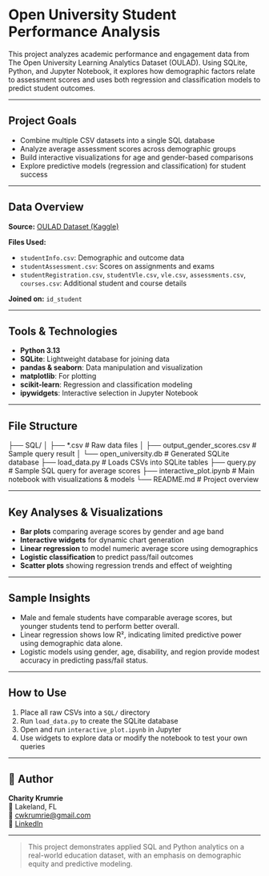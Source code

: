 # Open University Student Performance Analysis

This project analyzes academic performance and engagement data from The Open University Learning Analytics Dataset (OULAD). Using SQLite, Python, and Jupyter Notebook, it explores how demographic factors relate to assessment scores and uses both regression and classification models to predict student outcomes.

---

## Project Goals

- Combine multiple CSV datasets into a single SQL database
- Analyze average assessment scores across demographic groups
- Build interactive visualizations for age and gender-based comparisons
- Explore predictive models (regression and classification) for student success

---

## Data Overview

**Source:** [OULAD Dataset (Kaggle)](https://www.kaggle.com/datasets/openuniversity/oulad)

**Files Used:**

- `studentInfo.csv`: Demographic and outcome data
- `studentAssessment.csv`: Scores on assignments and exams
- `studentRegistration.csv`, `studentVle.csv`, `vle.csv`, `assessments.csv`, `courses.csv`: Additional student and course details

**Joined on:** `id_student`

---

## Tools & Technologies

- **Python 3.13**
- **SQLite**: Lightweight database for joining data
- **pandas & seaborn**: Data manipulation and visualization
- **matplotlib**: For plotting
- **scikit-learn**: Regression and classification modeling
- **ipywidgets**: Interactive selection in Jupyter Notebook

---

## File Structure

├── SQL/
│ ├── *.csv # Raw data files
│ ├── output_gender_scores.csv # Sample query result
│ └── open_university.db # Generated SQLite database
├── load_data.py # Loads CSVs into SQLite tables
├── query.py # Sample SQL query for average scores
├── interactive_plot.ipynb # Main notebook with visualizations & models
└── README.md # Project overview

---

## Key Analyses & Visualizations

- **Bar plots** comparing average scores by gender and age band
- **Interactive widgets** for dynamic chart generation
- **Linear regression** to model numeric average score using demographics
- **Logistic classification** to predict pass/fail outcomes
- **Scatter plots** showing regression trends and effect of weighting

---

## Sample Insights

- Male and female students have comparable average scores, but younger students tend to perform better overall.
- Linear regression shows low R², indicating limited predictive power using demographic data alone.
- Logistic models using gender, age, disability, and region provide modest accuracy in predicting pass/fail status.

---

## How to Use

1. Place all raw CSVs into a `SQL/` directory
2. Run `load_data.py` to create the SQLite database
3. Open and run `interactive_plot.ipynb` in Jupyter
4. Use widgets to explore data or modify the notebook to test your own queries

---

## 👤 Author

**Charity Krumrie**  
📍 Lakeland, FL  
📧 [cwkrumrie@gmail.com](mailto:cwkrumrie@gmail.com)  
🔗 [LinkedIn](https://www.linkedin.com/in/ckrumrie)

---

> This project demonstrates applied SQL and Python analytics on a real-world education dataset, with an emphasis on demographic equity and predictive modeling.
